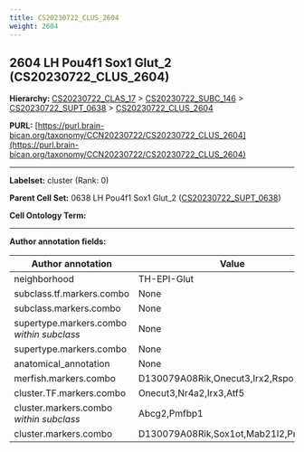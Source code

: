 ```yaml
---
title: CS20230722_CLUS_2604
weight: 2604
---
```

## 2604 LH Pou4f1 Sox1 Glut_2 (CS20230722_CLUS_2604)
<b>Hierarchy: </b>
[CS20230722_CLAS_17](../CS20230722_CLAS_17) >
[CS20230722_SUBC_146](../CS20230722_SUBC_146) >
[CS20230722_SUPT_0638](../CS20230722_SUPT_0638) >
[CS20230722_CLUS_2604](../CS20230722_CLUS_2604)

**PURL:** [https://purl.brain-bican.org/taxonomy/CCN20230722/CS20230722_CLUS_2604](https://purl.brain-bican.org/taxonomy/CCN20230722/CS20230722_CLUS_2604)

---


**Labelset:** cluster (Rank: 0)

**Parent Cell Set:** 0638 LH Pou4f1 Sox1 Glut_2 ([CS20230722_SUPT_0638](../CS20230722_SUPT_0638))



**Cell Ontology Term:** 

[MARKER GENES.]: #


---

[TRANSFERRED ANNOTATIONS.]: #


[AUTHOR ANNOTATION FIELDS.]: #


**Author annotation fields:**

| Author annotation | Value |
|-------------------|-------|
|neighborhood|TH-EPI-Glut|
|subclass.tf.markers.combo|None|
|subclass.markers.combo|None|
|supertype.markers.combo _within subclass_|None|
|supertype.markers.combo|None|
|anatomical_annotation|None|
|merfish.markers.combo|D130079A08Rik,Onecut3,Irx2,Rspo1,Tafa4|
|cluster.TF.markers.combo|Onecut3,Nr4a2,Irx3,Atf5|
|cluster.markers.combo _within subclass_|Abcg2,Pmfbp1|
|cluster.markers.combo|D130079A08Rik,Sox1ot,Mab21l2,Pmfbp1|

